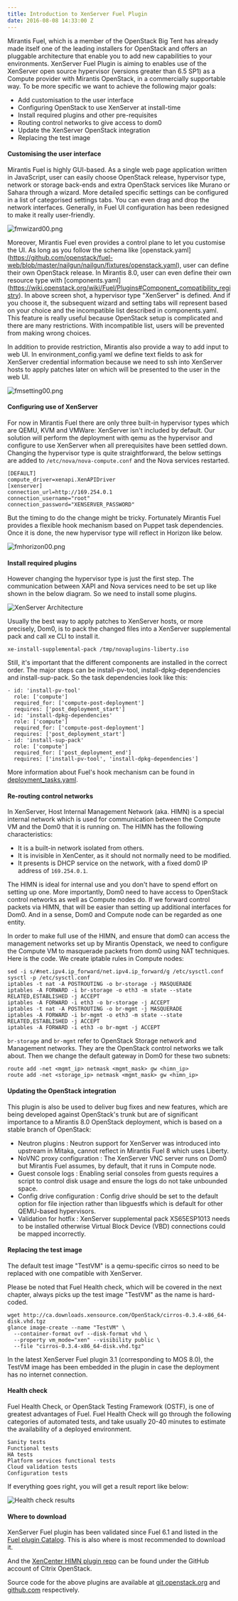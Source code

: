 ```yaml
---
title: Introduction to XenServer Fuel Plugin
date: 2016-08-08 14:33:00 Z
---
```


Mirantis Fuel, which is a member of the OpenStack Big Tent has already made
itself one of the leading installers for OpenStack and offers an pluggable
architecture that enable you to add new capabilities to your
environments. XenServer Fuel Plugin is aiming to enables use of the XenServer
open source hypervisor (versions greater than 6.5 SP1) as a Compute provider
with Mirantis OpenStack, in a commercially supportable way. To be more specific
we want to achieve the following major goals:

* Add customisation to the user interface
* Configuring OpenStack to use XenServer at install-time 
* Install required plugins and other pre-requisites
* Routing control networks to give access to dom0
* Update the XenServer OpenStack integration
* Replacing the test image

#### Customising the user interface

Mirantis Fuel is highly GUI-based. As a single web page application written in
JavaScript, user can easily choose OpenStack release, hypervisor type, network
or storage back-ends and extra OpenStack services like Murano or Sahara through a
wizard. More detailed specific settings can be configured in a list of
categorised settings tabs. You can even drag and drop the network interfaces.
Generally, in Fuel UI configuration has been redesigned to make it really
user-friendly.

![fmwizard00.png](/uploads/fmwizard00.png)

Moreover, Mirantis Fuel even provides a control plane to let you customise the
UI. As long as you follow the schema like [openstack.yaml]
(https://github.com/openstack/fuel-web/blob/master/nailgun/nailgun/fixtures/openstack.yaml),
user can define their own OpenStack release. In Mirantis 8.0, user can even
define their own resource type with [components.yaml]
(https://wiki.openstack.org/wiki/Fuel/Plugins#Component_compatibility_registry).
In above screen shot, a hypervisor type "XenServer" is defined. And if you
choose it, the subsequent wizard and setting tabs will represent based on your
choice and the incompatible list described in components.yaml. This feature is
really useful because OpenStack setup is complicated and there are many
restrictions. With incompatible list, users will be prevented from making wrong
choices.

In addition to provide restriction, Mirantis also provide a way to add input to
web UI. In environment_config.yaml we define text fields to ask for XenServer
credential information because we need to ssh into XenServer hosts to apply
patches later on which will be presented to the user in the web UI.

![fmsetting00.png](/uploads/fmsetting00.png)

#### Configuring use of XenServer

For now in Mirantis Fuel there are only three built-in hypervisor types which
are QEMU, KVM and VMWare: XenServer isn't included by default. Our solution will
perform the deployment with qemu as the hypervisor and configure to use
XenServer when all prerequisites have been settled down. Changing the hypervisor
type is quite straightforward, the below settings are added to
`/etc/nova/nova-compute.conf` and the Nova services restarted.

    [DEFAULT]
    compute_driver=xenapi.XenAPIDriver
    [xenserver]
    connection_url=http://169.254.0.1
    connection_username="root"
    connection_password="XENSERVER_PASSWORD"

But the timing to do the change might be tricky. Fortunately Mirantis Fuel
provides a flexible hook mechanism based on Puppet task dependencies. Once it is
done, the new hypervisor type will reflect in Horizon like below.

![fmhorizon00.png](/uploads/fmhorizon00.png)

#### Install required plugins

However changing the hypervisor type is just the first step. The communication
between XAPI and Nova services need to be set up like shown in the below
diagram. So we need to install some plugins.

![XenServer Architecture](/uploads/687474703a2f2f646f63732e6f70656e737461636b2e6f72672f6c6962657274792f636f6e6669672d7265666572656e63652f636f6e74656e742f666967757265732f322f612f612f636f6d6d6f6e2f666967757265732f78656e7365727665725f6172636869746563747572652e706e67.png)

Usually the best way to apply patches to XenServer hosts, or more precisely,
Dom0, is to pack the changed files into a XenServer supplemental pack and call
xe CLI to install it.

    xe-install-supplemental-pack /tmp/novaplugins-liberty.iso

Still, it's important that the different components are installed in the correct
order. The major steps can be install-pv-tool, install-dpkg-dependencies and
install-sup-pack. So the task dependencies look like this:

    - id: 'install-pv-tool'
      role: ['compute']
      required_for: ['compute-post-deployment']
      requires: ['post_deployment_start']
    - id: 'install-dpkg-dependencies'
      role: ['compute']
      required_for: ['compute-post-deployment']
      requires: ['post_deployment_start']
    - id: 'install-sup-pack'
      role: ['compute']
      required_for: ['post_deployment_end']
      requires: ['install-pv-tool', 'install-dpkg-dependencies']

More information about Fuel's hook mechanism can be found in
[deployment_tasks.yaml](https://wiki.openstack.org/wiki/Fuel/Plugins#deployment_tasks.yaml).

#### Re-routing control networks

In XenServer, Host Internal Management Network (aka. HIMN) is a special internal
network which is used for communication between the Compute VM and the Dom0 that
it is running on.  The HIMN has the following characteristics:

* It is a built-in network isolated from others.
* It is invisible in XenCenter, as it should not normally need to be modified.
* It presents is DHCP service on the network, with a fixed dom0 IP address of
  `169.254.0.1`.

The HIMN is ideal for internal use and you don't have to spend effort on
setting up one. More importantly, Dom0 need to have access to OpenStack control
networks as well as Compute nodes do. If we forward control packets via HIMN,
that will be easier than setting up additional interfaces for Dom0. And in a
sense, Dom0 and Compute node can be regarded as one entity.

In order to make full use of the HIMN, and ensure that dom0 can access the
management networks set up by Mirantis Openstack, we need to configure the
Compute VM to masquerade packets from dom0 using NAT techniques.  Here is the
code. We create iptable rules in Compute nodes:

    sed -i s/#net.ipv4.ip_forward/net.ipv4.ip_forward/g /etc/sysctl.conf
    sysctl -p /etc/sysctl.conf
    iptables -t nat -A POSTROUTING -o br-storage -j MASQUERADE
    iptables -A FORWARD -i br-storage -o eth3 -m state --state RELATED,ESTABLISHED -j ACCEPT
    iptables -A FORWARD -i eth3 -o br-storage -j ACCEPT
    iptables -t nat -A POSTROUTING -o br-mgmt -j MASQUERADE
    iptables -A FORWARD -i br-mgmt -o eth3 -m state --state RELATED,ESTABLISHED -j ACCEPT
    iptables -A FORWARD -i eth3 -o br-mgmt -j ACCEPT

`br-storage` and `br-mgmt` refer to OpenStack Storage network and Management
networks. They are the OpenStack control networks we talk about. Then we change
the default gateway in Dom0 for these two subnets:

    route add -net <mgmt_ip> netmask <mgmt_mask> gw <himn_ip>
    route add -net <storage_ip> netmask <mgmt_mask> gw <himn_ip>

#### Updating the OpenStack integration

This plugin is also be used to deliver bug fixes and new features, which are
being developed against OpenStack's trunk but are of significant importance to a
Mirantis 8.0 OpenStack deployment, which is based on a stable branch of
OpenStack:

* Neutron plugins : Neutron support for XenServer was introduced into upstream
  in Mitaka, cannot reflect in Mirantis Fuel 8 which uses Liberty.
* NoVNC proxy configuration : The XenServer VNC server runs on Dom0 but Mirantis
  Fuel assumes, by default, that it runs in Compute node.
* Guest console logs : Enabling serial consoles from guests requires a script
  to control disk usage and ensure the logs do not take unbounded space.
* Config drive configuration : Config drive should be set to the default option
  for file injection rather than libguestfs which is default for other 
  QEMU-based hypervisors.
* Validation for hotfix : XenServer supplemental pack XS65ESP1013 needs to be
  installed otherwise Virtual Block Device (VBD) connections could be mapped
  incorrectly.

#### Replacing the test image

The default test image "TestVM" is a qemu-specific cirros so need to be
replaced with one compatible with XenServer.

Please be noted that Fuel Health check, which will be covered in the next
chapter, always picks up the test image "TestVM" as the name is hard-coded.

    wget http://ca.downloads.xensource.com/OpenStack/cirros-0.3.4-x86_64-disk.vhd.tgz
    glance image-create --name "TestVM" \
      --container-format ovf --disk-format vhd \
      --property vm_mode="xen" --visibility public \
      --file "cirros-0.3.4-x86_64-disk.vhd.tgz"

In the latest XenServer Fuel plugin 3.1 (corresponding to MOS 8.0), the TestVM
image has been embedded in the plugin in case the deployment has no internet
connection.

#### Health check

Fuel Health Check, or OpenStack Testing Framework (OSTF), is one of greatest
advantages of Fuel. Fuel Health Check will go through the following categories
of automated tests, and take usually 20-40 minutes to estimate the availability
of a deployed environment.

    Sanity tests
    Functional tests
    HA tests
    Platform services functional tests
    Cloud validation tests
    Configuration tests

If everything goes right, you will get a result report like below:

![Health check results](/uploads/mos8-healthcheck-result.png)

#### Where to download

XenServer Fuel plugin has been validated since Fuel 6.1 and listed in the
[Fuel plugin Catalog](https://www.mirantis.com/validated-solution-integrations/fuel-plugins/).
This is also where is most recommended to download it.

And the [XenCenter HIMN plugin repo](https://github.com/citrix-openstack/xencenter-himn-plugin)
can be found under the GitHub account of Citrix OpenStack.

Source code for the above plugins are available at
[git.openstack.org](https://git.openstack.org/cgit/openstack/fuel-plugin-xenserver/)
and [github.com](https://github.com/citrix-openstack/xencenter-himn-plugin)
respectively.
